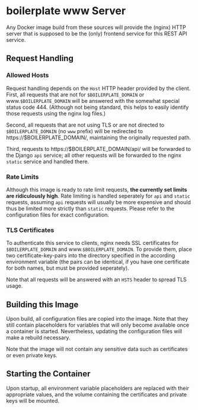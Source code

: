 # boilerplate www Server

Any Docker image build from these sources will provide the (nginx) HTTP server that is supposed to be the (only) frontend service for this REST API service.

## Request Handling

### Allowed Hosts

Request handling depends on the `Host` HTTP header provided by the client. First, all requests that are not for `$BOILERPLATE_DOMAIN` or www.`$BOILERPLATE_DOMAIN` will be answered with the somewhat special status code 444. (Although not being standard, this helps to easily identify those requests using the nginx log files.)

Second, all requests that are not using TLS or are not directed to `$BOILERPLATE_DOMAIN` (no `www` prefix) will be redirected to https://$BOILERPLATE_DOMAIN/, maintaining the originally requested path.

Third, requests to https://$BOILERPLATE_DOMAIN/api/ will be forwarded to the Django `api` service; all other requests will be forwarded to the nginx `static` service and handled there.

### Rate Limits

Although this image is ready to rate limit requests, **the currently set limits are ridiculously high**. Rate limiting is handled seperately for `api` and `static` requests, assuming `api` requests will usually be more expensive and should thus be limited more strictly than `static` requests. Please refer to the configuration files for exact configuration.

### TLS Certificates

To authenticate this service to clients, nginx needs SSL certificates for `$BOILERPLATE_DOMAIN` and www.`$BOILERPLATE_DOMAIN`. To provide them, place two certificate-key-pairs into the directory specified in the according environment variable (the pairs can be identical, if you have one certificate for both names, but must be provided seperately).

Note that all requests will be answered with an `HSTS` header to spread TLS usage.

## Building this Image

Upon build, all configuration files are copied into the image. Note that they still contain placeholders for variables that will only become available once a container is started. Nevertheless, updating the configuration files will make a rebuild necessary.

Note that the image will not contain any sensitive data such as certificates or even private keys.

## Starting the Container

Upon startup, all environment variable placeholders are replaced with their appropriate values, and the volume containing the certificates and private keys will be mounted.
